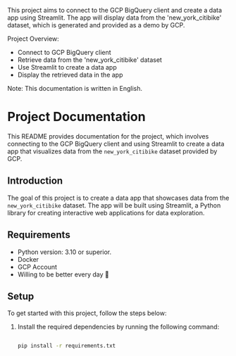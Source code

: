 This project aims to connect to the GCP BigQuery client and create a data app using Streamlit. The app will display data from the 'new_york_citibike' dataset, which is generated and provided as a demo by GCP.

Project Overview:
- Connect to GCP BigQuery client
- Retrieve data from the 'new_york_citibike' dataset
- Use Streamlit to create a data app
- Display the retrieved data in the app

Note: This documentation is written in English.

# Project Documentation

This README provides documentation for the project, which involves connecting to the GCP BigQuery client and using Streamlit to create a data app that visualizes data from the `new_york_citibike` dataset provided by GCP.

## Introduction

The goal of this project is to create a data app that showcases data from the `new_york_citibike` dataset. The app will be built using Streamlit, a Python library for creating interactive web applications for data exploration.

## Requirements

- Python version: 3.10 or superior.
- Docker
- GCP Account 
- Willing to be better every day 🗿

## Setup

To get started with this project, follow the steps below:

1. Install the required dependencies by running the following command:

    ```bash
    
    pip install -r requirements.txt

